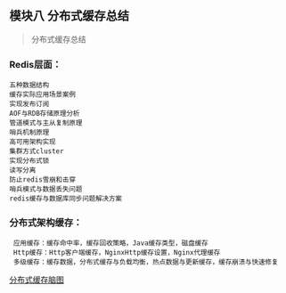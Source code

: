 ## 模块八 分布式缓存总结

> 分布式缓存总结

### Redis层面：    

	五种数据结构
	缓存实际应用场景案例
	实现发布订阅
	AOF与RDB存储原理分析
	管道模式与主从复制原理
	哨兵机制原理
	高可用架构实现
	集群方式cluster
	实现分布式锁
	读写分离
	防止redis雪崩和击穿
	哨兵模式与数据丢失问题
	redis缓存与数据库同步问题解决方案

 

 ### 分布式架构缓存：

     应用缓存：缓存命中率，缓存回收策略，Java缓存类型，磁盘缓存
     Http缓存：Http客户端缓存，NginxHttp缓存设置，Nginx代理缓存
     多级缓存：缓存数据，分布式缓存与负载均衡，热点数据与更新缓存，缓存崩溃与快速修复
     
  
  
  [分布式缓存脑图](https://github.com/nj-068-lx1991/JavaCourseCodes/blob/master/week_15/%E6%AF%95%E4%B8%9A%E9%A1%B9%E7%9B%AE/%E5%88%86%E5%B8%83%E5%BC%8F%E7%BC%93%E5%AD%98.png)